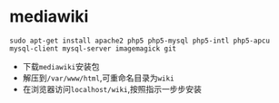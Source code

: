 # mediawiki

`sudo apt-get install apache2 php5 php5-mysql php5-intl php5-apcu mysql-client mysql-server imagemagick git`

* 下载`mediawiki`安装包
* 解压到`/var/www/html`,可重命名目录为`wiki`
* 在浏览器访问`localhost/wiki`,按照指示一步步安装
